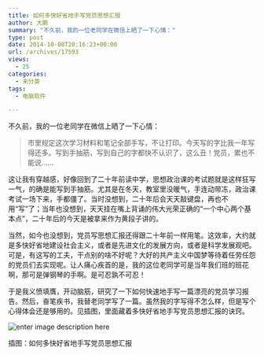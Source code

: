 ```yaml
---
title: 如何多快好省地手写党员思想汇报
author: 大鹏
summary: "不久前，我的一位老同学在微信上晒了一下心情："
type: post
date: 2014-10-08T20:16:23+00:00
url: /archives/17593
views:
  - 25
categories:
  - 未分类
tags:
  - 电脑软件

---
```

不久前，我的一位老同学在微信上晒了一下心情：

> 市里规定这次学习材料和笔记全部手写，不让打印。今天写的字比我一年写得还多。写到手抽筋，写到自己的字都快不认识了，这么丑！党员，累也不能说……

这让我有穿越感，好像回到了二十年前读中学，思想政治课的考试题就是这样狂写一气，的确是能写到手抽筋。尤其是在冬天，教室里没暖气，手连动带冻，政治课考试一场下来，手都僵了。当时没想到，二十年后会天天敲键盘，再也不用“写”了；当年也没想到，天天挂在嘴上背诵的伟大光荣正确的“一个中心两个基本点”，二十年后的今天是被拿来作为黄段子讲的。

当然，如今也没想到，党员写思想汇报还得跟二十年前一样用笔。这效率，大约就是多快好省地建设社会主义，或者是先进文化的发展方向，或者是科学发展观吧。可是，有这写的工夫，干点别的啥不好呢？大好的共产主义中国梦等待着任劳任怨的党员们去实现呢。让人痛心疾首的是，我的这位老同学可是当年我们班的班花啊，那可是弹钢琴的手啊。是可忍孰不可忍！

于是我义愤填膺，开动脑筋，研究了一下如何快速地手写一篇漂亮的党员学习报告。然后，奋笔疾书，我替老同学写了一篇。虽然我的字写得不怎么样，但是写个心得体会还是够用的。见插图，里面藏着多快好省地手写党员思想汇报的诀窍。

![enter image description here][1]

插图：如何多快好省地手写党员思想汇报

 [1]: https://gwkpxq-bn1305.files.1drv.com/y2pIhA5xvhvzgPdxQldgDKLg1O-ff3onJFPWDvEgt7nYsoK_1-qzMgUQT09MvChZhxaBbwRT0Ny216l6VMKwTiUNaJeiwuKojpmYowXMVjdyeU/2014-10-08_%E5%85%9A%E7%9A%84%E5%8D%81%E5%85%AB%E5%A4%A7%E4%BB%A5%E6%9D%A5.png
